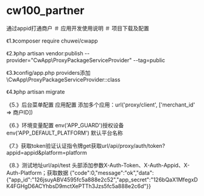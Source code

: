 # cw100_partner
通过appid打通商户
＃ 应用开发使用说明 
＃ 项目下载及配置 

《1.》composer require chuwei/cwapp

《2.》php artisan vendor:publish --provider="CwApp\ProxyPackageServiceProvider" --tag=public

《3.》config/app.php providers添加 \CwApp\ProxyPackageServiceProvider::class

《4.》php artisan migrate

《5.》后台菜单配置 应用配置 添加多个应用：url('proxy/client', ['merchant_id' => 商户ID])

《6.》环境变量配置 env('APP_GUARD')授权设备 env('APP_DEFAULT_PLATFORM') 默认平台名称

《7.》获取token验证认证指令牌get获取url/api/proxy/auth/token?appid=appid&platform=platform

《8.》测试地址url/api/test 头部添加参数X-Auth-Token、X-Auth-Appid、X-Auth-Platform；获取数据 {"code":0,"message":"ok","data":{"app_id":"126jsuyABV4595fc5a888e2c52","app_secret":"126bQaX1MfegxDK4FGHgD6ACYhbsD9mctXePTTh3Jzs5fc5a888e2c6d"}}
